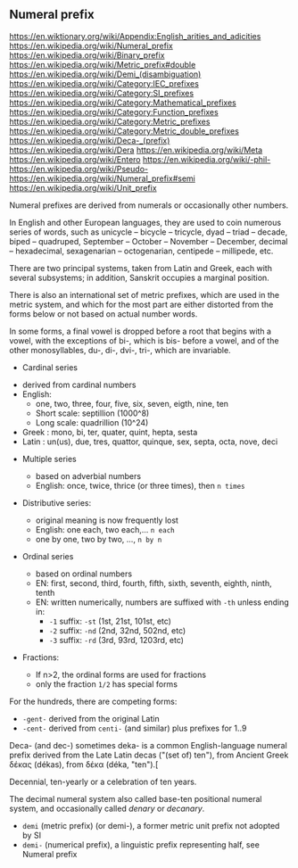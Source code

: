 ## Numeral prefix

https://en.wiktionary.org/wiki/Appendix:English_arities_and_adicities
https://en.wikipedia.org/wiki/Numeral_prefix
https://en.wikipedia.org/wiki/Binary_prefix
https://en.wikipedia.org/wiki/Metric_prefix#double
https://en.wikipedia.org/wiki/Demi_(disambiguation)
https://en.wikipedia.org/wiki/Category:IEC_prefixes
https://en.wikipedia.org/wiki/Category:SI_prefixes
https://en.wikipedia.org/wiki/Category:Mathematical_prefixes
https://en.wikipedia.org/wiki/Category:Function_prefixes
https://en.wikipedia.org/wiki/Category:Metric_prefixes
https://en.wikipedia.org/wiki/Category:Metric_double_prefixes
https://en.wikipedia.org/wiki/Deca-_(prefix)
https://en.wikipedia.org/wiki/Dera
https://en.wikipedia.org/wiki/Meta
https://en.wikipedia.org/wiki/Entero
https://en.wikipedia.org/wiki/-phil-
https://en.wikipedia.org/wiki/Pseudo-
https://en.wikipedia.org/wiki/Numeral_prefix#semi
https://en.wikipedia.org/wiki/Unit_prefix



Numeral prefixes are derived from numerals or occasionally other numbers.

In English and other European languages, they are used to coin numerous series of words, such as unicycle – bicycle – tricycle, dyad – triad – decade, biped – quadruped, September – October – November – December, decimal – hexadecimal, sexagenarian – octogenarian, centipede – millipede, etc.

There are two principal systems, taken from Latin and Greek, each with several subsystems; in addition, Sanskrit occupies a marginal position.

There is also an international set of metric prefixes, which are used in the metric system, and which for the most part are either distorted from the forms below or not based on actual number words.

In some forms, a final vowel is dropped before a root that begins with a vowel, with the exceptions of bi-, which is bis- before a vowel, and of the other monosyllables, du-, di-, dvi-, tri-, which are invariable.

* Cardinal series
- derived from cardinal numbers
- English:
  - one, two, three, four, five, six, seven, eigth, nine, ten
  - Short scale: septillion (1000^8)
  - Long scale: quadrillion (10^24)
- Greek  : mono, bi, ter, quater, quint, hepta, sesta
- Latin  : un(us), due, tres, quattor, quinque, sex, septa, octa, nove, deci



* Multiple series
  - based on adverbial numbers
  - English: once, twice, thrice (or three times), then `n times`

* Distributive series:
  - original meaning is now frequently lost
  - English: one each, two each,... `n each`
  - one by one, two by two, ..., `n by n`

* Ordinal series
  - based on ordinal numbers
  - EN: first, second, third, fourth, fifth, sixth, seventh, eighth, ninth, tenth
  - EN: written numerically, numbers are suffixed with `-th` unless ending in:
    - `-1` suffix: `-st` (1st, 21st, 101st, etc)
    - `-2` suffix: `-nd` (2nd, 32nd, 502nd, etc)
    - `-3` suffix: `-rd` (3rd, 93rd, 1203rd, etc) 

* Fractions:
  - If n>2, the ordinal forms are used for fractions
  - only the fraction `1/2` has special forms

For the hundreds, there are competing forms:
- `-gent-` derived from the original Latin
- `-cent-` derived from `centi-` (and similar) plus prefixes for 1..9


Deca- (and dec-) sometimes deka- is a common English-language numeral prefix derived from the Late Latin decas ("(set of) ten"), from Ancient Greek δέκας (dékas), from δέκα (déka, "ten").[

Decennial, ten-yearly or a celebration of ten years.

The decimal numeral system also called base-ten positional numeral system, and occasionally called *denary* or *decanary*.


- `demi` (metric prefix) (or demi-), a former metric unit prefix not adopted by SI
- `demi-` (numerical prefix), a linguistic prefix representing half, see Numeral prefix
